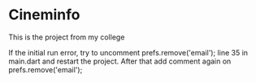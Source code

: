 # Cineminfo

This is the project from my college

If the initial run error, try to uncomment prefs.remove('email'); line 35 in main.dart and restart the project. After that add comment again on prefs.remove('email');
